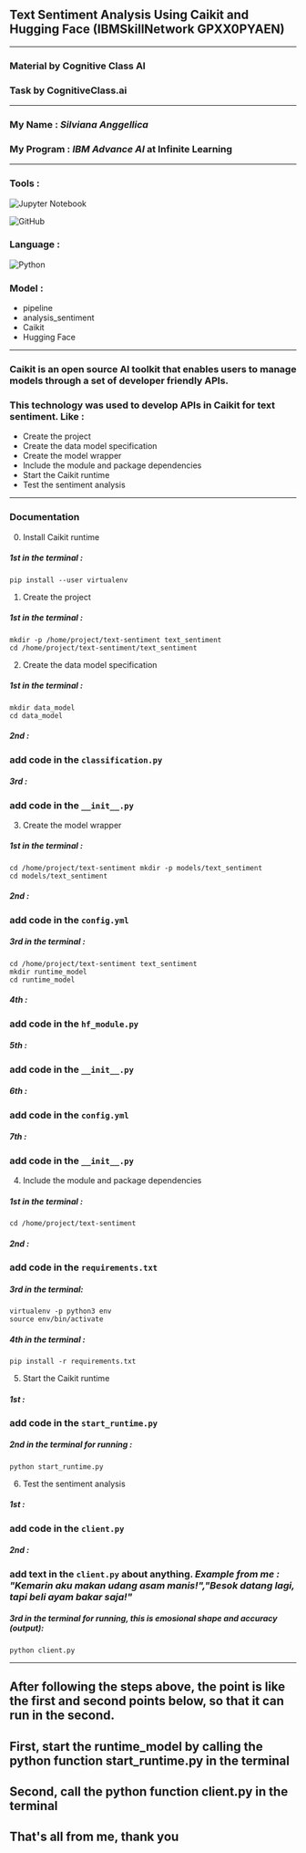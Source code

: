 ## Text Sentiment Analysis Using Caikit and Hugging Face (IBMSkillNetwork GPXX0PYAEN)

---
### Material by Cognitive Class AI
### Task by CognitiveClass.ai
---
### My Name : _Silviana Anggellica_
### My Program : _IBM Advance AI_ at Infinite Learning
---
### Tools :
![Jupyter Notebook](https://img.shields.io/badge/jupyter-%23FA0F00.svg?style=for-the-badge&logo=jupyter&logoColor=white)

![GitHub](https://img.shields.io/badge/github-%23121011.svg?style=for-the-badge&logo=github&logoColor=white)


### Language :
![Python](https://img.shields.io/badge/python-3670A0?style=for-the-badge&logo=python&logoColor=ffdd54)


### Model :
- pipeline
- analysis_sentiment
- Caikit
- Hugging Face
---

### Caikit is an open source AI toolkit that enables users to manage models through a set of developer friendly APIs.

### This technology was used to develop APIs in Caikit for text sentiment. Like :
- Create the project
- Create the data model specification
- Create the model wrapper
- Include the module and package dependencies
- Start the Caikit runtime
- Test the sentiment analysis
---

### Documentation
0. Install Caikit runtime
##### 1st in the terminal :
```
pip install --user virtualenv
```


1. Create the project
##### 1st in the terminal :
```
mkdir -p /home/project/text-sentiment text_sentiment
cd /home/project/text-sentiment/text_sentiment
```


2. Create the data model specification
##### 1st in the terminal :
```
mkdir data_model
cd data_model
```

##### 2nd :
### add code in the `classification.py`

##### 3rd :
### add code in the `__init__.py`



3. Create the model wrapper
##### 1st in the terminal :
```
cd /home/project/text-sentiment mkdir -p models/text_sentiment
cd models/text_sentiment
```

##### 2nd : 
### add code in the `config.yml`

##### 3rd in the terminal :
```
cd /home/project/text-sentiment text_sentiment
mkdir runtime_model
cd runtime_model
```

##### 4th :
### add code in the `hf_module.py`

##### 5th :
### add code in the `__init__.py`

##### 6th :
### add code in the `config.yml`

##### 7th :
### add code in the `__init__.py`



4. Include the module and package dependencies
##### 1st in the terminal :
```
cd /home/project/text-sentiment
```

##### 2nd : 
### add code in the `requirements.txt`

##### 3rd  in the terminal: 
```
virtualenv -p python3 env
source env/bin/activate
```

##### 4th in the terminal :
```
pip install -r requirements.txt
```


5. Start the Caikit runtime
##### 1st : 
### add code in the `start_runtime.py`

##### 2nd in the terminal for running : 
```
python start_runtime.py
```


6. Test the sentiment analysis
##### 1st : 
### add code in the `client.py`

##### 2nd : 
### add text in the `client.py` about anything. _Example from me : "Kemarin aku makan udang asam manis!","Besok datang lagi, tapi beli ayam bakar saja!"_

##### 3rd in the terminal for running, this is emosional shape and accuracy (output): 
```
python client.py
```
---
## After following the steps above, the point is like the first and second points below, so that it can run in the second.
## First, start the runtime_model by calling the python function start_runtime.py in the terminal
## Second, call the python function client.py in the terminal
## That's all from me, thank you





